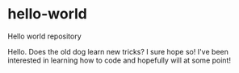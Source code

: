 # hello-world
Hello world repository

Hello. Does the old dog learn new tricks? I sure hope so! I've been interested in learning how to code and hopefully will at some point!
